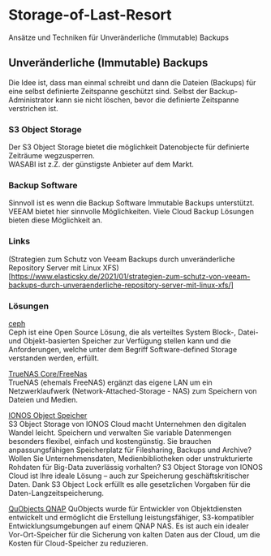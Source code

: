 # Storage-of-Last-Resort
Ansätze und Techniken für Unveränderliche (Immutable) Backups

## Unveränderliche (Immutable) Backups  
Die Idee ist, dass man einmal schreibt und dann die Dateien (Backups) für eine selbst definierte Zeitspanne geschützt sind. Selbst der Backup-Administrator kann sie nicht löschen, bevor die definierte Zeitspanne verstrichen ist.

### S3 Object Storage 
Der S3 Object Storage bietet die möglichkeit Datenobjecte für definierte Zeiträume wegzusperren.   
WASABI ist z.Z. der günstigste Anbieter auf dem Markt.

### Backup Software
Sinnvoll ist es wenn die Backup Software Immutable Backups unterstützt.
VEEAM bietet hier sinnvolle Möglichkeiten.
Viele Cloud Backup Lösungen bieten diese Möglichkeit an.

### Links
(Strategien zum Schutz von Veeam Backups durch unveränderliche Repository Server mit Linux XFS)[https://www.elasticsky.de/2021/01/strategien-zum-schutz-von-veeam-backups-durch-unveraenderliche-repository-server-mit-linux-xfs/]

### Lösungen
[ceph](https://ceph.io/en/)  
Ceph ist eine Open Source Lösung, die als verteiltes System Block-, Datei- und Objekt-basierten Speicher zur Verfügung stellen kann und die Anforderungen, welche unter dem Begriff Software-defined Storage verstanden werden, erfüllt.

[TrueNAS Core/FreeNas](https://www.truenas.com/truenas-core/)  
TrueNAS (ehemals FreeNAS) ergänzt das eigene LAN um ein Netzwerklaufwerk (Network-Attached-Storage - NAS) zum Speichern von Dateien und Medien.
  
[IONOS Object Speicher](https://cloud.ionos.de/storage/object-storage)  
S3 Object Storage von IONOS Cloud macht Unternehmen den digitalen Wandel leicht. Speichern und verwalten Sie variable Datenmengen besonders flexibel, einfach und kostengünstig. Sie brauchen anpassungsfähigen Speicherplatz für Filesharing, Backups und Archive? Wollen Sie Unternehmensdaten, Medienbibliotheken oder unstrukturierte Rohdaten für Big-Data zuverlässig vorhalten? S3 Object Storage von IONOS Cloud ist Ihre ideale Lösung – auch zur Speicherung geschäftskritischer Daten.
Dank S3 Object Lock erfüllt es alle gesetzlichen Vorgaben für die Daten-Langzeitspeicherung.

[QuObjects QNAP](https://www.qnap.com/de-de/software/quobjects)
QuObjects wurde für Entwickler von Objektdiensten entwickelt und ermöglicht die Erstellung leistungsfähiger, S3-kompatibler Entwicklungsumgebungen auf einem QNAP NAS. Es ist auch ein idealer Vor-Ort-Speicher für die Sicherung von kalten Daten aus der Cloud, um die Kosten für Cloud-Speicher zu reduzieren.  
